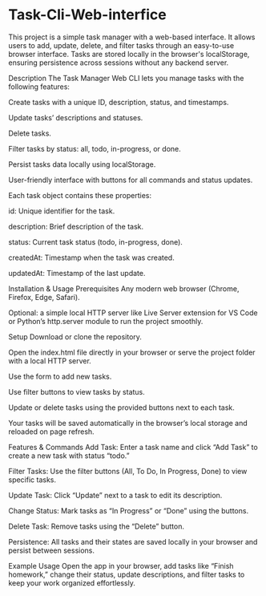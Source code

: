 # Task-Cli-Web-interfice
This project is a simple task manager with a web-based interface. It allows users to add, update, delete, and filter tasks through an easy-to-use browser interface. Tasks are stored locally in the browser's localStorage, ensuring persistence across sessions without any backend server.

Description
The Task Manager Web CLI lets you manage tasks with the following features:

Create tasks with a unique ID, description, status, and timestamps.

Update tasks’ descriptions and statuses.

Delete tasks.

Filter tasks by status: all, todo, in-progress, or done.

Persist tasks data locally using localStorage.

User-friendly interface with buttons for all commands and status updates.

Each task object contains these properties:

id: Unique identifier for the task.

description: Brief description of the task.

status: Current task status (todo, in-progress, done).

createdAt: Timestamp when the task was created.

updatedAt: Timestamp of the last update.

Installation & Usage
Prerequisites
Any modern web browser (Chrome, Firefox, Edge, Safari).

Optional: a simple local HTTP server like Live Server extension for VS Code or Python’s http.server module to run the project smoothly.

Setup
Download or clone the repository.

Open the index.html file directly in your browser or serve the project folder with a local HTTP server.

Use the form to add new tasks.

Use filter buttons to view tasks by status.

Update or delete tasks using the provided buttons next to each task.

Your tasks will be saved automatically in the browser’s local storage and reloaded on page refresh.

Features & Commands
Add Task: Enter a task name and click “Add Task” to create a new task with status “todo.”

Filter Tasks: Use the filter buttons (All, To Do, In Progress, Done) to view specific tasks.

Update Task: Click “Update” next to a task to edit its description.

Change Status: Mark tasks as “In Progress” or “Done” using the buttons.

Delete Task: Remove tasks using the “Delete” button.

Persistence: All tasks and their states are saved locally in your browser and persist between sessions.

Example Usage
Open the app in your browser, add tasks like “Finish homework,” change their status, update descriptions, and filter tasks to keep your work organized effortlessly.
